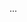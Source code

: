 <panel type="info" header=":trophy: Can make use of a library :star::star::star:" expanded no-close>

<panel type="info" header=":trophy: Can explain libraries :star::star::star:" >
  <include src="../../book/reuse/libraries/what/full.md" boilerplate />
  <panel header=":dart: Evidence" expanded>

...

  </panel>
</panel>

</panel>
